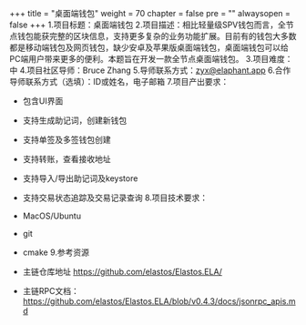 +++
title = "桌面端钱包"
weight = 70
chapter = false
pre = ""
alwaysopen = false
+++ 
1.项目标题：桌面端钱包
2.项目描述：相比轻量级SPV钱包而言，全节点钱包能获完整的区块信息，支持更多复杂的业务功能扩展。目前有的钱包大多数都是移动端钱包及网页钱包，缺少安卓及苹果版桌面端钱包，桌面端钱包可以给PC端用户带来更多的便利。本题旨在开发一款全节点桌面端钱包。
3.项目难度：中
4.项目社区导师：Bruce Zhang
5.导师联系方式：zyx@elaphant.app
6.合作导师联系方式（选填）：ID或姓名，电子邮箱
7.项目产出要求：

- 包含UI界面
- 支持生成助记词，创建新钱包
- 支持单签及多签钱包创建
- 支持转账，查看接收地址
- 支持导入/导出助记词及keystore
- 支持交易状态追踪及交易记录查询
8.项目技术要求：

- MacOS/Ubuntu
- git
- cmake
9.参考资源

- 主链仓库地址 https://github.com/elastos/Elastos.ELA/
- 主链RPC文档：https://github.com/elastos/Elastos.ELA/blob/v0.4.3/docs/jsonrpc_apis.md





